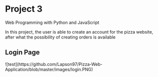 # Project 3

</h1>Web Programming with Python and JavaScript</h1>

<p>In this project, the user is able to create an account for the pizza website, after what the possibility of creating orders is available </p>

<h2>Login Page</h2>
![test](https://github.com/Lapson97/Pizza-Web-Application/blob/master/images/login.PNG)

